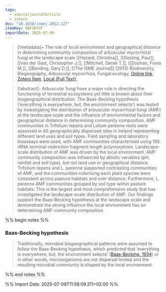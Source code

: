 ```yaml
---
tags:
  - source/journalArticle
  - zotero
doi: "10.1038/ismej.2012.127"
itemKey: QBF3RYHT
importDate: 2025-07-09
---
```

>[!metadata]+
> The role of local environment and geographical distance in determining community composition of arbuscular mycorrhizal fungi at the landscape scale
> [[Hazard, Christina]], [[Gosling, Paul]], [[van der Gast, Christopher J.]], [[Mitchell, Derek T.]], [[Doohan, Fiona M.]], [[Bending, Gary D.]], 
> [[The ISME Journal]] (2013)
> Biodiversity, Biogeography, Arbuscular mycorrhiza, Fungal ecology, 
> [Online link](https://www.nature.com/articles/ismej2012127), [Zotero Item](zotero://select/library/items/QBF3RYHT), [Local (Full Text)](file://C:/Users/aburg/Documents/references/zotero/storage/2KKMXU5J/Hazard2013_RoleLocal.pdf), 

>[!abstract]-
>Arbuscular fungi have a major role in directing the functioning of terrestrial ecosystems yet little is known about their biogeographical distribution. The Baas-Becking hypothesis (‘everything is everywhere, but, the environment selects’) was tested by investigating the distribution of arbuscular mycorrhizal fungi (AMF) at the landscape scale and the influence of environmental factors and geographical distance in determining community composition. AMF communities in Trifolium repens and Lolium perenne roots were assessed in 40 geographically dispersed sites in Ireland representing different land uses and soil types. Field sampling and laboratory bioassays were used, with AMF communities characterised using 18S rRNA terminal-restriction fragment length polymorphism. Landscape-scale distribution of AMF was driven by the local environment. AMF community composition was influenced by abiotic variables (pH, rainfall and soil type), but not land use or geographical distance. Trifolium repens and L. perenne supported contrasting communities of AMF, and the communities colonising each plant species were consistent across pasture habitats and over distance. Furthermore, L. perenne AMF communities grouped by soil type within pasture habitats. This is the largest and most comprehensive study that has investigated the landscape-scale distribution of AMF. Our findings support the Baas-Becking hypothesis at the landscape scale and demonstrate the strong influence the local environment has on determining AMF community composition.

%% begin notes %%
### Baas-Becking hypothesis
>Traditionally, microbial biogeographical patterns were assumed to follow the Baas-Becking hypothesis, which predicted that ‘everything is everywhere, but, the environment selects’ ([Baas-Becking, 1934](https://www.nature.com/articles/ismej2012127#ref-CR2 "Baas-Becking LGM . (1934) Geobiologie of Inleiding Tot de Milieukunde. WP Van Stockkum and Zoon: The Hague, The Netherlands.")) or in other words, microorganisms are not dispersal limited and the resulting microbial community is shaped by the local environment.

%% end notes %%

%% Import Date: 2025-07-09T11:58:09.311+02:00 %%
